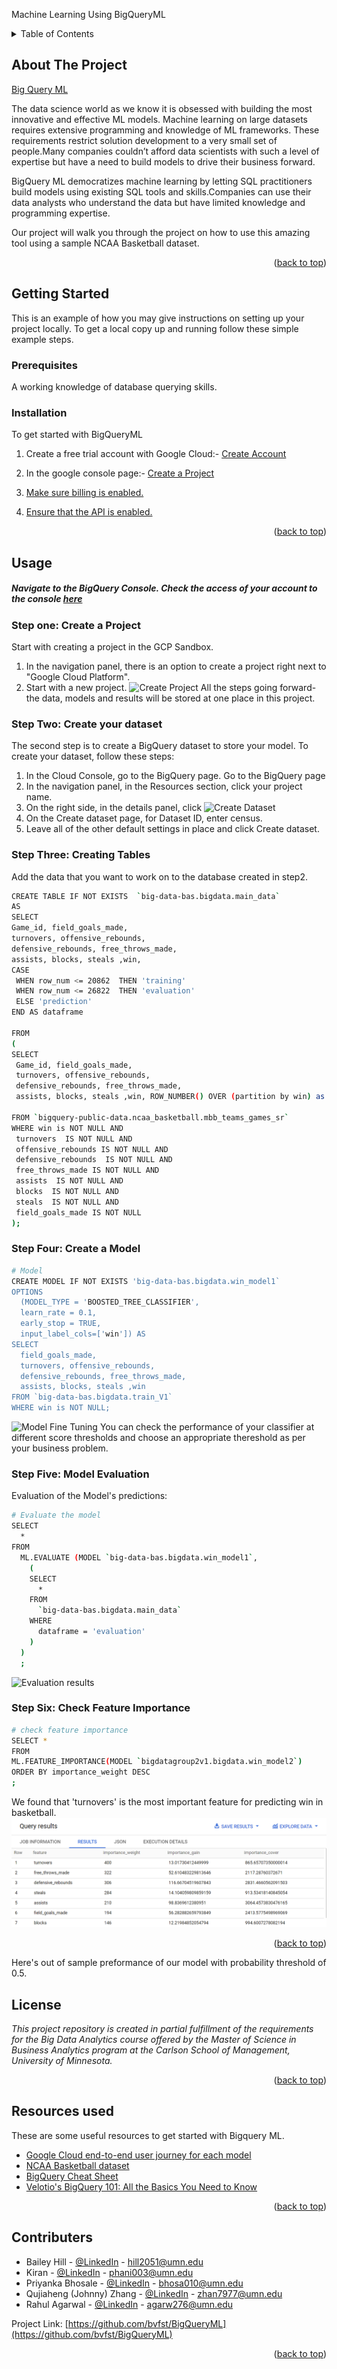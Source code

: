 Machine Learning Using BigQueryML


<div id="top"></div>
<!-- TABLE OF CONTENTS -->
<details>
  <summary>Table of Contents</summary>
  <ol>
    <li>
      <a href="#about-the-project">About The Project</a>
    </li>
    <li>
      <a href="#getting-started">Getting Started</a>
      <ul>
        <li><a href="#prerequisites">Prerequisites</a></li>
        <li><a href="#installation">Installation</a></li>
      </ul>
    </li>
    <li><a href="#usage">Usage</a></li>
    <li><a href="#roadmap">Roadmap</a></li>
    <li><a href="#contributing">Contributing</a></li>
    <li><a href="#license">License</a></li>
    <li><a href="#resources">Resources</a></li>
    <li><a href="#contributers">Contributers</a></li>
  </ol>
</details>



<!-- ABOUT THE PROJECT -->
## About The Project

[Big Query ML](https://cloud.google.com/bigquery-ml/docs)

The data science world as we know it is obsessed with building the most innovative and effective ML models. Machine learning on large datasets requires extensive programming and knowledge of ML frameworks. These requirements restrict solution development to a very small set of people.Many companies couldn’t afford data scientists with such a level of expertise but have a need to build models to drive their business forward. 

BigQuery ML democratizes machine learning by letting SQL practitioners build models using existing SQL tools and skills.Companies can use their data analysts who understand the data but have limited knowledge and programming expertise.

Our project will walk you through the project on how to use this amazing tool using a sample NCAA Basketball dataset.


<p align="right">(<a href="#top">back to top</a>)</p>

<!-- GETTING STARTED -->
## Getting Started

This is an example of how you may give instructions on setting up your project locally.
To get a local copy up and running follow these simple example steps.

### Prerequisites

A working knowledge of database querying skills.

### Installation

To get started with BigQueryML 

1. Create a free trial account with Google Cloud:- [Create Account](https://console.cloud.google.com/freetrial?_ga=2.204501072.151589388.1651269401-1400319142.1646283033)

2. In the google console page:- [Create a Project](https://cloud.google.com/resource-manager/docs/creating-managing-projects)
3. [Make sure billing is enabled.](https://cloud.google.com/billing/docs/how-to/verify-billing-enabled)

4. [Ensure that the API is enabled.](https://console.cloud.google.com/flows/enableapi?apiid=bigquery&_ga=2.3380720.151589388.1651269401-1400319142.1646283033)

<p align="right">(<a href="#top">back to top</a>)</p>


<!-- USAGE EXAMPLES -->
## Usage

##### Navigate to the BigQuery Console. Check the access of your account to the console [here](https://console.cloud.google.com/bigquery?)

### Step one: Create a Project
Start with creating a project in the GCP Sandbox. 
1. In the navigation panel, there is an option to create a project right next to "Google Cloud Platform".
2. Start with a new project.
![Create Project](assets/Create_Project.PNG)
All the steps going forward- the data, models and results will be stored at one place in this project.

### Step Two: Create your dataset
The second step is to create a BigQuery dataset to store your model. To create your dataset, follow these steps:
1. In the Cloud Console, go to the BigQuery page.
     Go to the BigQuery page
1. In the navigation panel, in the Resources section, click your project name.
1. On the right side, in the details panel, click ![Create Dataset](assets/create-dataset.png)
1. On the Create dataset page, for Dataset ID, enter census.
1. Leave all of the other default settings in place and click Create dataset.

### Step Three: Creating Tables
Add the data that you want to work on to the database created in step2.
   ```sh
CREATE TABLE IF NOT EXISTS  `big-data-bas.bigdata.main_data`
AS 
SELECT
  Game_id, field_goals_made, 
  turnovers, offensive_rebounds, 
  defensive_rebounds, free_throws_made, 
  assists, blocks, steals ,win,
   CASE
    WHEN row_num <= 20862  THEN 'training'
    WHEN row_num <= 26822  THEN 'evaluation'
    ELSE 'prediction'
   END AS dataframe
  
FROM
(
  SELECT 
    Game_id, field_goals_made, 
    turnovers, offensive_rebounds, 
    defensive_rebounds, free_throws_made, 
    assists, blocks, steals ,win, ROW_NUMBER() OVER (partition by win) as row_num
  
  FROM `bigquery-public-data.ncaa_basketball.mbb_teams_games_sr`
  WHERE win is NOT NULL AND
    turnovers  IS NOT NULL AND
    offensive_rebounds IS NOT NULL AND 
    defensive_rebounds  IS NOT NULL AND
    free_throws_made IS NOT NULL AND
    assists  IS NOT NULL AND
    blocks  IS NOT NULL AND
    steals  IS NOT NULL AND
    field_goals_made IS NOT NULL 
);
   ```

### Step Four: Create a Model
   
```sh
# Model
CREATE MODEL IF NOT EXISTS 'big-data-bas.bigdata.win_model1`
OPTIONS 
  (MODEL_TYPE = 'BOOSTED_TREE_CLASSIFIER', 
  learn_rate = 0.1,
  early_stop = TRUE,
  input_label_cols=['win']) AS
SELECT 
  field_goals_made, 
  turnovers, offensive_rebounds, 
  defensive_rebounds, free_throws_made, 
  assists, blocks, steals ,win
FROM `big-data-bas.bigdata.train_V1`
WHERE win is NOT NULL;
```
![Model Fine Tuning](assets/Model_performance.gif)
You can check the performance of your classifier at different score thresholds and choose an appropriate thereshold as per your business problem.

### Step Five: Model Evaluation
Evaluation of the Model's predictions:
``` sh
# Evaluate the model
SELECT
  *
FROM
  ML.EVALUATE (MODEL `big-data-bas.bigdata.win_model1`,
    (
    SELECT
      *
    FROM
      `big-data-bas.bigdata.main_data`
    WHERE
      dataframe = 'evaluation'
    )
  )
  ;
```
![Evaluation results](assets/Evaluate_results.PNG)

### Step Six: Check Feature Importance

``` sh
# check feature importance
SELECT *
FROM
ML.FEATURE_IMPORTANCE(MODEL `bigdatagroup2v1.bigdata.win_model2`)
ORDER BY importance_weight DESC
;
```
We found that 'turnovers' is the most important feature for predicting win in basketball.
![Feature importance](assets/Feature_imp.PNG)

<p align="right">(<a href="#top">back to top</a>)</p>
Here's out of sample preformance of our model with probability threshold of 0.5.



<!-- LICENSE -->
## License

_This project repository is created in partial fulfillment of the requirements for the Big Data Analytics course offered by the Master of Science in Business Analytics program at the Carlson School of Management, University of Minnesota._

<p align="right">(<a href="#top">back to top</a>)</p>




<!-- ACKNOWLEDGMENTS -->
## Resources used

These are some useful resources to get started with Bigquery ML.

* [Google Cloud end-to-end user journey for each model](https://cloud.google.com/bigquery-ml/docs/reference/standard-sql/bigqueryml-syntax-e2e-journey)
* [NCAA Basketball dataset](https://console.cloud.google.com/marketplace/product/ncaa-bb-public/ncaa-basketball?q=search&referrer=search&project=bigdatagroup2v1)
* [BigQuery Cheat Sheet](https://medium.com/geekculture/my-bigquery-query-cheat-sheet-dd8bc7b5a69b) 
* [Velotio's BigQuery 101: All the Basics You Need to Know](https://medium.com/velotio-perspectives/bigquery-101-all-the-basics-you-need-to-know-f298ac20268)

<p align="right">(<a href="#top">back to top</a>)</p>


<!-- CONTACT -->
## Contributers

* Bailey Hill - [@LinkedIn](https://www.linkedin.com/in/bailey-hill-10/) - hill2051@umn.edu 
* Kiran - [@LinkedIn](https://www.linkedin.com/in/phaniharam-kiran/) - phani003@umn.edu
* Priyanka Bhosale - [@LinkedIn](https://www.linkedin.com/in/bhosalepriyanka/) - bhosa010@umn.edu
* Qujiaheng (Johnny) Zhang - [@LinkedIn](https://www.linkedin.com/in/qujiahengzhang/) - zhan7977@umn.edu 
* Rahul Agarwal - [@LinkedIn](https://www.linkedin.com/in/rahula29/) - agarw276@umn.edu

Project Link: [https://github.com/bvfst/BigQueryML](https://github.com/bvfst/BigQueryML)

<p align="right">(<a href="#top">back to top</a>)</p>


<!-- MARKDOWN LINKS & IMAGES -->
<!-- https://www.markdownguide.org/basic-syntax/#reference-style-links -->
[contributors-shield]: https://img.shields.io/github/contributors/othneildrew/Best-README-Template.svg?style=for-the-badge
[contributors-url]: https://github.com/othneildrew/Best-README-Template/graphs/contributors
[forks-shield]: https://img.shields.io/github/forks/othneildrew/Best-README-Template.svg?style=for-the-badge
[forks-url]: https://github.com/othneildrew/Best-README-Template/network/members
[stars-shield]: https://img.shields.io/github/stars/othneildrew/Best-README-Template.svg?style=for-the-badge
[stars-url]: https://github.com/othneildrew/Best-README-Template/stargazers
[issues-shield]: https://img.shields.io/github/issues/othneildrew/Best-README-Template.svg?style=for-the-badge
[issues-url]: https://github.com/othneildrew/Best-README-Template/issues
[license-shield]: https://img.shields.io/github/license/othneildrew/Best-README-Template.svg?style=for-the-badge
[license-url]: https://github.com/othneildrew/Best-README-Template/blob/master/LICENSE.txt
[linkedin-shield]: https://img.shields.io/badge/-LinkedIn-black.svg?style=for-the-badge&logo=linkedin&colorB=555
[linkedin-url]: https://linkedin.com/in/othneildrew
[product-screenshot]: images/screenshot.png
